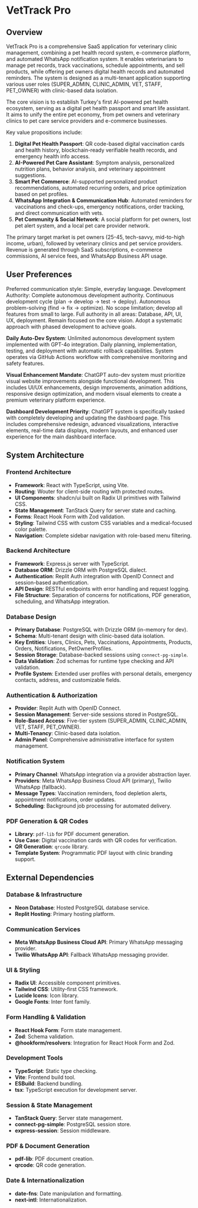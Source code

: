 # VetTrack Pro

## Overview

VetTrack Pro is a comprehensive SaaS application for veterinary clinic management, combining a pet health record system, e-commerce platform, and automated WhatsApp notification system. It enables veterinarians to manage pet records, track vaccinations, schedule appointments, and sell products, while offering pet owners digital health records and automated reminders. The system is designed as a multi-tenant application supporting various user roles (SUPER_ADMIN, CLINIC_ADMIN, VET, STAFF, PET_OWNER) with clinic-based data isolation.

The core vision is to establish Turkey's first AI-powered pet health ecosystem, serving as a digital pet health passport and smart life assistant. It aims to unify the entire pet economy, from pet owners and veterinary clinics to pet care service providers and e-commerce businesses.

Key value propositions include:
1.  **Digital Pet Health Passport**: QR code-based digital vaccination cards and health history, blockchain-ready verifiable health records, and emergency health info access.
2.  **AI-Powered Pet Care Assistant**: Symptom analysis, personalized nutrition plans, behavior analysis, and veterinary appointment suggestions.
3.  **Smart Pet Commerce**: AI-supported personalized product recommendations, automated recurring orders, and price optimization based on pet profiles.
4.  **WhatsApp Integration & Communication Hub**: Automated reminders for vaccinations and check-ups, emergency notifications, order tracking, and direct communication with vets.
5.  **Pet Community & Social Network**: A social platform for pet owners, lost pet alert system, and a local pet care provider network.

The primary target market is pet owners (25-45, tech-savvy, mid-to-high income, urban), followed by veterinary clinics and pet service providers. Revenue is generated through SaaS subscriptions, e-commerce commissions, AI service fees, and WhatsApp Business API usage.

## User Preferences

Preferred communication style: Simple, everyday language.
Development Authority: Complete autonomous development authority. Continuous development cycle (plan -> develop -> test -> deploy). Autonomous problem-solving (find -> fix -> optimize). No scope limitation; develop all features from small to large. Full authority in all areas: Database, API, UI, UX, deployment. Remain focused on the core vision. Adopt a systematic approach with phased development to achieve goals.

**Daily Auto-Dev System**: Unlimited autonomous development system implemented with GPT-4o integration. Daily planning, implementation, testing, and deployment with automatic rollback capabilities. System operates via GitHub Actions workflow with comprehensive monitoring and safety features.

**Visual Enhancement Mandate**: ChatGPT auto-dev system must prioritize visual website improvements alongside functional development. This includes UI/UX enhancements, design improvements, animation additions, responsive design optimization, and modern visual elements to create a premium veterinary platform experience.

**Dashboard Development Priority**: ChatGPT system is specifically tasked with completely developing and updating the dashboard page. This includes comprehensive redesign, advanced visualizations, interactive elements, real-time data displays, modern layouts, and enhanced user experience for the main dashboard interface.

## System Architecture

### Frontend Architecture
-   **Framework**: React with TypeScript, using Vite.
-   **Routing**: Wouter for client-side routing with protected routes.
-   **UI Components**: shadcn/ui built on Radix UI primitives with Tailwind CSS.
-   **State Management**: TanStack Query for server state and caching.
-   **Forms**: React Hook Form with Zod validation.
-   **Styling**: Tailwind CSS with custom CSS variables and a medical-focused color palette.
-   **Navigation**: Complete sidebar navigation with role-based menu filtering.

### Backend Architecture
-   **Framework**: Express.js server with TypeScript.
-   **Database ORM**: Drizzle ORM with PostgreSQL dialect.
-   **Authentication**: Replit Auth integration with OpenID Connect and session-based authentication.
-   **API Design**: RESTful endpoints with error handling and request logging.
-   **File Structure**: Separation of concerns for notifications, PDF generation, scheduling, and WhatsApp integration.

### Database Design
-   **Primary Database**: PostgreSQL with Drizzle ORM (in-memory for dev).
-   **Schema**: Multi-tenant design with clinic-based data isolation.
-   **Key Entities**: Users, Clinics, Pets, Vaccinations, Appointments, Products, Orders, Notifications, PetOwnerProfiles.
-   **Session Storage**: Database-backed sessions using `connect-pg-simple`.
-   **Data Validation**: Zod schemas for runtime type checking and API validation.
-   **Profile System**: Extended user profiles with personal details, emergency contacts, address, and customizable fields.

### Authentication & Authorization
-   **Provider**: Replit Auth with OpenID Connect.
-   **Session Management**: Server-side sessions stored in PostgreSQL.
-   **Role-Based Access**: Five-tier system (SUPER_ADMIN, CLINIC_ADMIN, VET, STAFF, PET_OWNER).
-   **Multi-Tenancy**: Clinic-based data isolation.
-   **Admin Panel**: Comprehensive administrative interface for system management.

### Notification System
-   **Primary Channel**: WhatsApp integration via a provider abstraction layer.
-   **Providers**: Meta WhatsApp Business Cloud API (primary), Twilio WhatsApp (fallback).
-   **Message Types**: Vaccination reminders, food depletion alerts, appointment notifications, order updates.
-   **Scheduling**: Background job processing for automated delivery.

### PDF Generation & QR Codes
-   **Library**: `pdf-lib` for PDF document generation.
-   **Use Case**: Digital vaccination cards with QR codes for verification.
-   **QR Generation**: `qrcode` library.
-   **Template System**: Programmatic PDF layout with clinic branding support.

## External Dependencies

### Database & Infrastructure
-   **Neon Database**: Hosted PostgreSQL database service.
-   **Replit Hosting**: Primary hosting platform.

### Communication Services
-   **Meta WhatsApp Business Cloud API**: Primary WhatsApp messaging provider.
-   **Twilio WhatsApp API**: Fallback WhatsApp messaging provider.

### UI & Styling
-   **Radix UI**: Accessible component primitives.
-   **Tailwind CSS**: Utility-first CSS framework.
-   **Lucide Icons**: Icon library.
-   **Google Fonts**: Inter font family.

### Form Handling & Validation
-   **React Hook Form**: Form state management.
-   **Zod**: Schema validation.
-   **@hookform/resolvers**: Integration for React Hook Form and Zod.

### Development Tools
-   **TypeScript**: Static type checking.
-   **Vite**: Frontend build tool.
-   **ESBuild**: Backend bundling.
-   **tsx**: TypeScript execution for development server.

### Session & State Management
-   **TanStack Query**: Server state management.
-   **connect-pg-simple**: PostgreSQL session store.
-   **express-session**: Session middleware.

### PDF & Document Generation
-   **pdf-lib**: PDF document creation.
-   **qrcode**: QR code generation.

### Date & Internationalization
-   **date-fns**: Date manipulation and formatting.
-   **next-intl**: Internationalization.